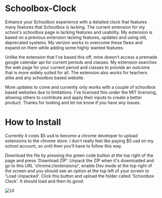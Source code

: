 # Schoolbox-Clock
Enhance your Schoolbox experience with a detailed clock that features many features that Schoolbox is lacking. The current extension for my school's schoolbox page is lacking features and usability. My extension is based on a previous extension lacking features, updates and using old, deprecated systems. My verizon works to overcome these flaws and expand on them while adding some highly wanted features. 

Unlike the extension that I've based this off, mine doesn't access a premade google calendar api for current periods and classes. My extension searches the web page for your current period and classes to provide an outcome that is more widely suited for all. The extension also works for teachers alike and any schoolbox based website. 

More updates to come and currently only works with a couple of schoolbox based websites due to limitations. I've licensed this under the MIT licensing, allowing others to contribute and apply their inputs to create a better product. Thanks for looking and let me know if you have any issues.

# How to Install
Currently it costs $5 usd to become a chrome developer to upload extensions to the chrome store. I don't really feel like paying $5 usd on my school account, so until then you'll have to follow this way.

Download the file by pressing the green code button at the top right of the page and press 'Download ZIP'. Unpack the ZIP when it's downloaded and go to this URL 'chrome://extensions/', enable Dev mode at the top right of the screen and you should see an option at the top left of your screen to 'Load Unpacked'. Click this button and upload the folder called 'Schoolbox Clock'. It should load and then its good.


![UI](https://github.com/F311ix/Schoolbox-Clock/assets/97383177/67f6cd3d-fed0-4c85-84a1-c3951eead86c)
